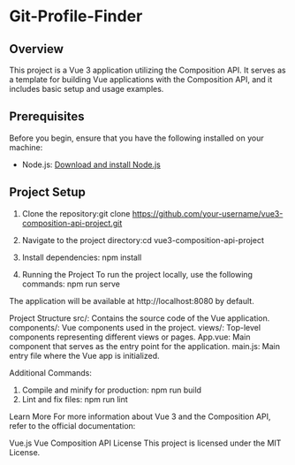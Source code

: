 # Git-Profile-Finder

## Overview

This project is a Vue 3 application utilizing the Composition API. It serves as a template for building Vue applications with the Composition API, and it includes basic setup and usage examples.

## Prerequisites

Before you begin, ensure that you have the following installed on your machine:

- Node.js: [Download and install Node.js](https://nodejs.org/)

## Project Setup

1. Clone the repository:git clone https://github.com/your-username/vue3-composition-api-project.git

2. Navigate to the project directory:cd vue3-composition-api-project

3. Install dependencies: npm install

4. Running the Project
To run the project locally, use the following commands: npm run serve

The application will be available at http://localhost:8080 by default.

Project Structure
src/: Contains the source code of the Vue application.
components/: Vue components used in the project.
views/: Top-level components representing different views or pages.
App.vue: Main component that serves as the entry point for the application.
main.js: Main entry file where the Vue app is initialized.

Additional Commands:
1. Compile and minify for production: npm run build
2. Lint and fix files: npm run lint

Learn More
For more information about Vue 3 and the Composition API, refer to the official documentation:

Vue.js
Vue Composition API
License
This project is licensed under the MIT License.